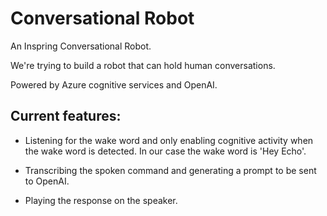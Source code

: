 # Conversational Robot
An Inspring Conversational Robot.

We're trying to build a robot that can hold human conversations. 

Powered by Azure cognitive services and OpenAI.

## Current features:

- Listening for the wake word and only enabling cognitive activity when the wake word is detected. In our case the wake word is 'Hey Echo'.

- Transcribing the spoken command and generating a prompt to be sent to OpenAI.

- Playing the response on the speaker.
